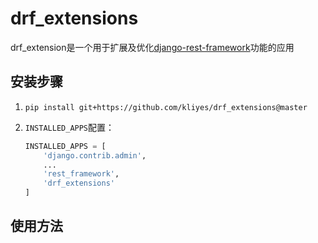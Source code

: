 # drf_extensions

drf_extension是一个用于扩展及优化[django-rest-framework](https://www.django-rest-framework.org)功能的应用

## 安装步骤
1. ```pip install git+https://github.com/kliyes/drf_extensions@master```

2. `INSTALLED_APPS`配置：

   ```python
   INSTALLED_APPS = [
       'django.contrib.admin',
       ...
       'rest_framework',
       'drf_extensions'
   ]
   ```


## 使用方法

